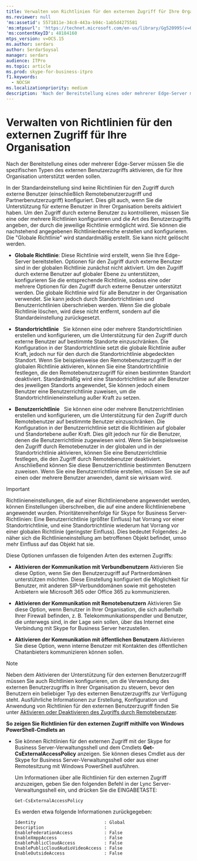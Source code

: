 ```yaml
---
title: Verwalten von Richtlinien für den externen Zugriff für Ihre Organisation
ms.reviewer: null
'ms:assetid': 5571811e-34c8-443a-b94c-1ab5d4275581
'ms:mtpsurl': 'https://technet.microsoft.com/en-us/library/Gg520995(v=OCS.15)'
'ms:contentKeyID': 48184160
mtps_version: v=OCS.15
ms.author: serdars
author: SerdarSoysal
manager: serdars
audience: ITPro
ms.topic: article
ms.prod: skype-for-business-itpro
f1.keywords:
  - NOCSH
ms.localizationpriority: medium
description: 'Nach der Bereitstellung eines oder mehrerer Edge-Server müssen Sie die spezifischen Typen des externen Benutzerzugriffs aktivieren, die für Ihre Organisation unterstützt werden sollen.'
---
```



# <a name="manage-external-access-policy-for-your-organization"></a>Verwalten von Richtlinien für den externen Zugriff für Ihre Organisation

Nach der Bereitstellung eines oder mehrerer Edge-Server müssen Sie die spezifischen Typen des externen Benutzerzugriffs aktivieren, die für Ihre Organisation unterstützt werden sollen.

In der Standardeinstellung sind keine Richtlinien für den Zugriff durch externe Benutzer (einschließlich Remotebenutzerzugriff und Partnerbenutzerzugriff) konfiguriert. Dies gilt auch, wenn Sie die Unterstützung für externe Benutzer in Ihrer Organisation bereits aktiviert haben. Um den Zugriff durch externe Benutzer zu kontrollieren, müssen Sie eine oder mehrere Richtlinien konfigurieren und die Art des Benutzerzugriffs angeben, der durch die jeweilige Richtlinie ermöglicht wird. Sie können die nachstehend angegebenen Richtlinienbereiche erstellen und konfigurieren. Die "Globale Richtlinie" wird standardmäßig erstellt. Sie kann nicht gelöscht werden.

  - **Globale Richtlinie**: Diese Richtlinie wird erstellt, wenn Sie Ihre Edge-Server bereitstellen. Optionen für den Zugriff durch externe Benutzer sind in der globalen Richtlinie zunächst nicht aktiviert. Um den Zugriff durch externe Benutzer auf globaler Ebene zu unterstützen, konfigurieren Sie die entsprechende Richtlinie, sodass eine oder mehrere Optionen für den Zugriff durch externe Benutzer unterstützt werden. Die globale Richtlinie wird für alle Benutzer in der Organisation verwendet. Sie kann jedoch durch Standortrichtlinien und Benutzerrichtlinien überschrieben werden. Wenn Sie die globale Richtlinie löschen, wird diese nicht entfernt, sondern auf die Standardeinstellung zurückgesetzt.

  - **Standortrichtlinie**   Sie können eine oder mehrere Standortrichtlinien erstellen und konfigurieren, um die Unterstützung für den Zugriff durch externe Benutzer auf bestimmte Standorte einzuschränken. Die Konfiguration in der Standortrichtlinie setzt die globale Richtlinie außer Kraft, jedoch nur für den durch die Standortrichtlinie abgedeckten Standort. Wenn Sie beispielsweise den Remotebenutzerzugriff in der globalen Richtlinie aktivieren, können Sie eine Standortrichtlinie festlegen, die den Remotebenutzerzugriff für einen bestimmten Standort deaktiviert. Standardmäßig wird eine Standortrichtlinie auf alle Benutzer des jeweiligen Standorts angewendet, Sie können jedoch einem Benutzer eine Benutzerrichtlinie zuweisen, um die Standortrichtlinieneinstellung außer Kraft zu setzen.

  - **Benutzerrichtlinie**   Sie können eine oder mehrere Benutzerrichtlinien erstellen und konfigurieren, um die Unterstützung für den Zugriff durch Remotebenutzer auf bestimmte Benutzer einzuschränken. Die Konfiguration in der Benutzerrichtlinie setzt die Richtlinien auf globaler und Standortebene außer Kraft. Dies gilt jedoch nur für die Benutzer, denen die Benutzerrichtlinie zugewiesen wird. Wenn Sie beispielsweise den Zugriff durch Remotebenutzer in der globalen und in der Standortrichtlinie aktivieren, können Sie eine Benutzerrichtlinie festlegen, die den Zugriff durch Remotebenutzer deaktiviert. Anschließend können Sie diese Benutzerrichtlinie bestimmten Benutzern zuweisen. Wenn Sie eine Benutzerrichtlinie erstellen, müssen Sie sie auf einen oder mehrere Benutzer anwenden, damit sie wirksam wird.


> [!IMPORTANT]  
> Richtlinieneinstellungen, die auf einer Richtlinienebene angewendet werden, können Einstellungen überschreiben, die auf eine andere Richtlinienebene angewendet wurden. Prioritätenreihenfolge für Skype for Business Server-Richtlinien: Eine Benutzerrichtlinie (größter Einfluss) hat Vorrang vor einer Standortrichtlinie, und eine Standortrichtlinie wiederum hat Vorrang vor einer globalen Richtlinie (geringster Einfluss). Dies bedeutet Folgendes: Je näher sich die Richtlinieneinstellung am betroffenen Objekt befindet, umso mehr Einfluss auf das Objekt hat sie.


Diese Optionen umfassen die folgenden Arten des externen Zugriffs:

  - **Aktivieren der Kommunikation mit Verbundbenutzern**   Aktivieren Sie diese Option, wenn Sie den Benutzerzugriff auf Partnerdomänen unterstützen möchten. Diese Einstellung konfiguriert die Möglichkeit für Benutzer, mit anderen SIP-Verbunddomänen sowie mit gehosteten Anbietern wie Microsoft 365 oder Office 365 zu kommunizieren. 


  - **Aktivieren der Kommunikation mit Remotebenutzern**   Aktivieren Sie diese Option, wenn Benutzer in Ihrer Organisation, die sich außerhalb Ihrer Firewall befinden, z. B. Telekommunikationspendler und Benutzer, die unterwegs sind, in der Lage sein sollen, über das Internet eine Verbindung mit Skype for Business Server herzustellen.

  - **Aktivieren der Kommunikation mit öffentlichen Benutzern**   Aktivieren Sie diese Option, wenn interne Benutzer mit Kontakten des öffentlichen Chatanbieters kommunizieren können sollen.
   

> [!NOTE]  
> Neben dem Aktivieren der Unterstützung für den externen Benutzerzugriff müssen Sie auch Richtlinien konfigurieren, um die Verwendung des externen Benutzerzugriffs in Ihrer Organisation zu steuern, bevor den Benutzern ein beliebiger Typ des externen Benutzerzugriffs zur Verfügung steht. Ausführliche Informationen zur Erstellung, Konfiguration und Anwendung von Richtlinien für den externen Benutzerzugriff finden Sie unter [Aktivieren oder Deaktivieren des Zugriffs durch Remotebenutzer](../access-edge/enable-or-disable-remote-user-access.md).



**So zeigen Sie Richtlinien für den externen Zugriff mithilfe von Windows PowerShell-Cmdlets an**

  - Sie können Richtlinien für den externen Zugriff mit der Skype for Business Server-Verwaltungsshell und dem Cmdlets **Get-CsExternalAccessPolicy** anzeigen. Sie können dieses Cmdlet aus der Skype for Business Server-Verwaltungsshell oder aus einer Remotesitzung mit Windows PowerShell ausführen. 
    
    Um Informationen über alle Richtlinien für den externen Zugriff anzuzeigen, geben Sie den folgenden Befehl in der Lync Server-Verwaltungsshell ein, und drücken Sie die EINGABETASTE:
    
    `Get-CsExternalAccessPolicy`
    
    Es werden etwa folgende Informationen zurückgegeben:
    
    ```console
    Identity                          : Global
    Description                       :
    EnableFederationAccess            : False
    EnableXmppAccess                  : False
    EnablePublicCloudAccess           : False
    EnablePublicCloudAudioVideoAccess : False
    EnableOutsideAccess               : False
    ```
